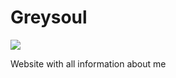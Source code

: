 # Greysoul
<img src="https://images.ctfassets.net/1pxughrhgws1/47pfMaDeBeox2xDgOQamp8/d27a723de3bc78e33016d6f5c01bc5b0/seo.jpg?fit=scale&w=400">
<p>Website with all information about me</p>
